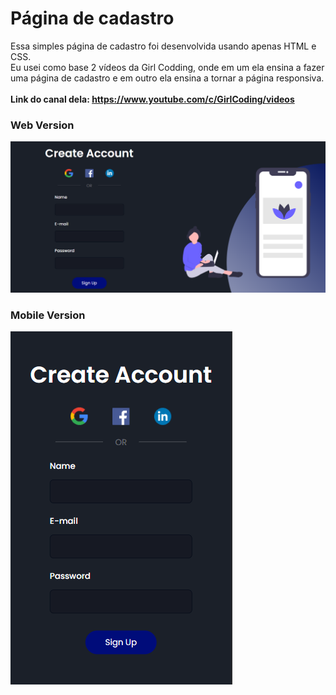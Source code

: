 
# Página de cadastro

Essa simples página de cadastro foi desenvolvida usando apenas HTML e CSS.<br />
Eu usei como base 2 vídeos da Girl Codding, onde em um ela ensina a fazer uma página de cadastro e em outro ela ensina a tornar a página responsiva.<br /><br/>
**Link do canal dela: https://www.youtube.com/c/GirlCoding/videos**
### Web Version
<img src="imgs/web.png" alt="Web Version"/>

### Mobile Version
<img src="imgs/mobile.png" alt="Mobile Version"/>
